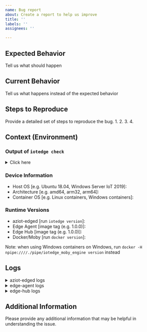 ```yaml
---
name: Bug report
about: Create a report to help us improve
title: ''
labels: ''
assignees: ''

---
```


<!--
Hi there! Thank you for discovering and submitting an issue!

A potentially helpful troubleshooting guide may be found at our [Common issues and resolutions](https://docs.microsoft.com/en-us/azure/iot-edge/troubleshoot) page.
Note: please use your Azure subscription if you need to share any information from your Azure subscription such as connection strings, service names (IoTHub, Provisioning), etc.

Need Support?
* Have a feature request? Please post it on [User Voice](https://feedback.azure.com/forums/907045-azure-iot-edge) to help us prioritize.
* Have a technical question? Ask on [Stack Overflow](https://stackoverflow.com/questions/tagged/azure-iot-edge) with tag "azure-iot-edge".
* Need support? Azure customers with support plans have access to priority technical support directly from the Azure Portal. Support plan details are at: https://azure.microsoft.com/en-us/support/plans/

Provide a general summary of the issue in the Title above
-->
## Expected Behavior
Tell us what should happen

## Current Behavior
Tell us what happens instead of the expected behavior

## Steps to Reproduce
Provide a detailed set of steps to reproduce the bug.
1.
2.
3.
4.

## Context (Environment)

### Output of `iotedge check`

<details>
<summary>Click here</summary>

```

<Paste here between the triple backticks>

```
</details>

### Device Information
* Host OS [e.g. Ubuntu 18.04, Windows Server IoT 2019]: 
* Architecture [e.g. amd64, arm32, arm64]: 
* Container OS [e.g. Linux containers, Windows containers]: 

### Runtime Versions
* aziot-edged [run `iotedge version`]: 
* Edge Agent [image tag (e.g. 1.0.0)]: 
* Edge Hub [image tag (e.g. 1.0.0)]: 
* Docker/Moby [run `docker version`]: 

Note: when using Windows containers on Windows, run `docker -H npipe:////./pipe/iotedge_moby_engine version` instead

## Logs
<!--
Please share as many logs as possible. This will help debugging
Follow [diagnostic steps](https://docs.microsoft.com/en-us/azure/iot-edge/troubleshoot#standard-diagnostic-steps) to help extract useful information.
Don't forget to remove any connection string information!
-->

<details>
<summary>aziot-edged logs</summary>

```

<Paste here between the triple backticks>

```
</details>

<details>
<summary>edge-agent logs</summary>

```

<Paste here between the triple backticks>

```
</details>

<details>
<summary>edge-hub logs</summary>

```

<Paste here between the triple backticks>

```
</details>

## Additional Information
Please provide any additional information that may be helpful in understanding the issue.
